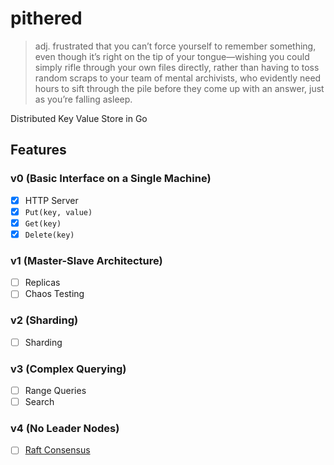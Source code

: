 # pithered

> adj. frustrated that you can’t force yourself to remember something, even
though it’s right on the tip of your tongue—wishing you could simply rifle
through your own files directly, rather than having to toss random scraps to
your team of mental archivists, who evidently need hours to sift through the
pile before they come up with an answer, just as you’re falling asleep.

Distributed Key Value Store in Go

## Features

### v0 (Basic Interface on a Single Machine)

- [x] HTTP Server
- [x] `Put(key, value)`
- [x] `Get(key)`
- [x] `Delete(key)`

### v1 (Master-Slave Architecture)

- [ ] Replicas
- [ ] Chaos Testing

### v2 (Sharding)

- [ ] Sharding

### v3 (Complex Querying)

- [ ] Range Queries
- [ ] Search

### v4 (No Leader Nodes)

- [ ] [Raft Consensus](https://raft.github.io/)
